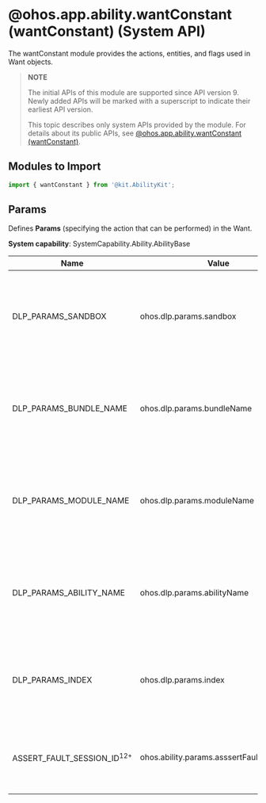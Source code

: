 # @ohos.app.ability.wantConstant (wantConstant) (System API)

<!--Kit: Ability Kit-->
<!--Subsystem: Ability-->
<!--Owner: @linjunjie6-->
<!--Designer: @li-weifeng2024-->
<!--Tester: @lixueqing513-->
<!--Adviser: @huipeizi-->

The wantConstant module provides the actions, entities, and flags used in Want objects.

> **NOTE**
>
> The initial APIs of this module are supported since API version 9. Newly added APIs will be marked with a superscript to indicate their earliest API version.
>
> This topic describes only system APIs provided by the module. For details about its public APIs, see [@ohos.app.ability.wantConstant (wantConstant)](js-apis-app-ability-wantConstant.md).

## Modules to Import

```ts
import { wantConstant } from '@kit.AbilityKit';
```

## Params

Defines **Params** (specifying the action that can be performed) in the Want.

**System capability**: SystemCapability.Ability.AbilityBase

| Name                   | Value                                | Description                                                                          |
| ----------------------- | ---------------------------------- | ------------------------------------------------------------------------------ |
| DLP_PARAMS_SANDBOX      | ohos.dlp.params.sandbox            | Action of obtaining the sandbox flag.<br>**System API**: This is a system API.|
| DLP_PARAMS_BUNDLE_NAME  | ohos.dlp.params.bundleName         | Action of obtaining the DLP bundle name.<br>**System API**: This is a system API.|
| DLP_PARAMS_MODULE_NAME  | ohos.dlp.params.moduleName         | Action of obtaining the DLP module name.<br>**System API**: This is a system API.|
| DLP_PARAMS_ABILITY_NAME | ohos.dlp.params.abilityName        | Action of obtaining the DLP ability name.<br>**System API**: This is a system API.|
| DLP_PARAMS_INDEX        | ohos.dlp.params.index              | Action of obtaining the DLP index.<br>**System API**: This is a system API.|
| ASSERT_FAULT_SESSION_ID<sup>12+</sup>  | ohos.ability.params.asssertFaultSessionId      | Session ID of the AssertFault.<br>**System API**: This is a system API.|
